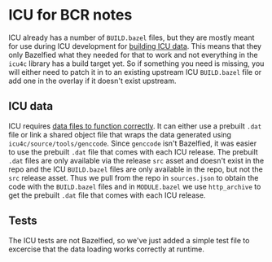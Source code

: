 # ICU for BCR notes

ICU already has a number of `BUILD.bazel` files, but they are mostly meant for use during ICU development for [building ICU data](https://unicode-org.github.io/icu/processes/unicode-update.html#bazel-build-process).
This means that they only Bazelfied what they needed for that to work and not everything in the `icu4c` library has a build target yet.
So if something you need is missing, you will either need to patch it in to an existing upstream ICU `BUILD.bazel` file or add one in the overlay if it doesn't exist upstream.

## ICU data

ICU requires [data files to function correctly](https://unicode-org.github.io/icu/userguide/icu_data/).
It can either use a prebuilt `.dat` file or link a shared object file that wraps the data generated using `icu4c/source/tools/genccode`.
Since `genccode` isn't Bazelfied, it was easier to use the prebuilt `.dat` file that comes with each ICU release.
The prebuilt `.dat` files are only available via the release `src` asset and doesn't exist in the repo and the ICU `BUILD.bazel` files are only available in the repo, but not the `src` release asset.
Thus we pull from the repo in `sources.json` to obtain the code with the `BUILD.bazel` files and in `MODULE.bazel` we use `http_archive` to get the prebuilt `.dat` file that comes with each ICU release.

## Tests

The ICU tests are not Bazelfied, so we've just added a simple test file to excercise that the data loading works correctly at runtime.

